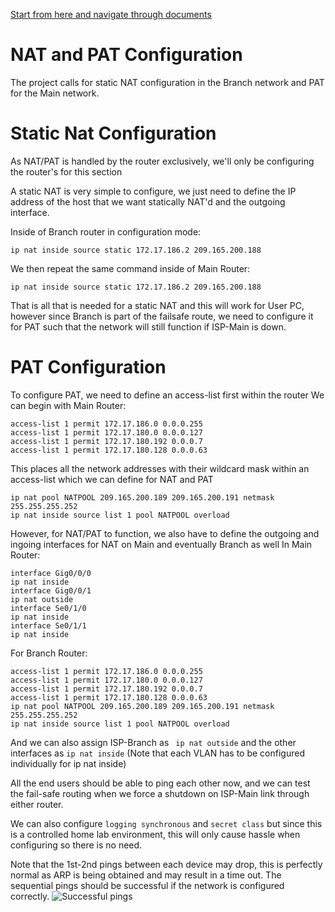 [Start from here and navigate through documents](https://github.com/BYeungCyberSec/CiscoPTProject/blob/main/README.md)

<h1>NAT and PAT Configuration</h1>

The project calls for static NAT configuration in the Branch network and PAT for the Main network.

<h1>Static Nat Configuration</h1>

As NAT/PAT is handled by the router exclusively, we'll only be configuring the router's for this section

A static NAT is very simple to configure, we just need to define the IP address of the host that we want statically NAT'd and the outgoing interface.

Inside of Branch router in configuration mode:
```
ip nat inside source static 172.17.186.2 209.165.200.188
```
We then repeat the same command inside of Main Router:
```
ip nat inside source static 172.17.186.2 209.165.200.188
```

That is all that is needed for a static NAT and this will work for User PC, however since Branch is part of the failsafe route, we need to configure it for PAT such that the network will still function if ISP-Main is down.

<h1>PAT Configuration</h1>

To configure PAT, we need to define an access-list first within the router
We can begin with Main Router:

```
access-list 1 permit 172.17.186.0 0.0.0.255
access-list 1 permit 172.17.180.0 0.0.0.127
access-list 1 permit 172.17.180.192 0.0.0.7
access-list 1 permit 172.17.180.128 0.0.0.63
```

This places all the network addresses with their wildcard mask within an access-list which we can define for NAT and PAT

```
ip nat pool NATPOOL 209.165.200.189 209.165.200.191 netmask 255.255.255.252
ip nat inside source list 1 pool NATPOOL overload
```

However, for NAT/PAT to function, we also have to define the outgoing and ingoing interfaces for NAT on Main and eventually Branch as well
In Main Router:
```
interface Gig0/0/0
ip nat inside
interface Gig0/0/1
ip nat outside
interface Se0/1/0
ip nat inside
interface Se0/1/1
ip nat inside
```

For Branch Router:
```
access-list 1 permit 172.17.186.0 0.0.0.255
access-list 1 permit 172.17.180.0 0.0.0.127
access-list 1 permit 172.17.180.192 0.0.0.7
access-list 1 permit 172.17.180.128 0.0.0.63
ip nat pool NATPOOL 209.165.200.189 209.165.200.191 netmask 255.255.255.252
ip nat inside source list 1 pool NATPOOL overload
```
And we can also assign ISP-Branch as ``` ip nat outside``` and the other interfaces as ```ip nat inside``` (Note that each VLAN has to be configured individually for ip nat inside)

All the end users should be able to ping each other now, and we can test the fail-safe routing when we force a shutdown on ISP-Main link through either router.

We can also configure ```logging synchronous``` and ```secret class``` but since this is a controlled home lab environment, this will only cause hassle when configuring so there is no need.

Note that the 1st-2nd pings between each device may drop, this is perfectly normal as ARP is being obtained and may result in a time out. The sequential pings should be successful if the network is configured correctly.
![Successful pings](https://github.com/BYeungCyberSec/CiscoPTProject/assets/150320582/ba62275c-9845-4b81-bfa0-e04defd5fce0)
